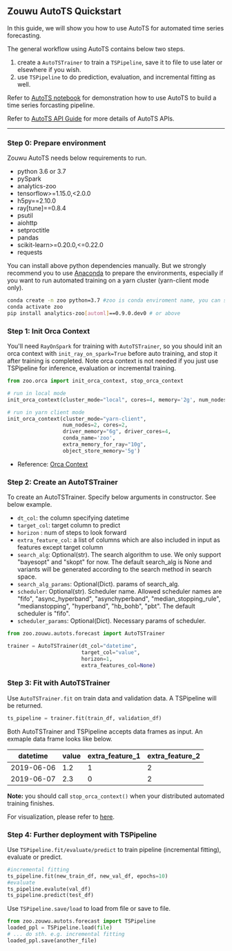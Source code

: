 ## Zouwu AutoTS Quickstart

In this guide, we will show you how to use AutoTS for automated time series forecasting.

The general workflow using AutoTS contains below two steps. 

1. create a `AutoTSTrainer` to train a `TSPipeline`, save it to file to use later or elsewhere if you wish.
2. use `TSPipeline` to do prediction, evaluation, and incremental fitting as well. 

Refer to [AutoTS notebook](https://github.com/intel-analytics/analytics-zoo/blob/master/pyzoo/zoo/zouwu/use-case/network_traffic/network_traffic_autots_forecasting.ipynb) for demonstration how to use AutoTS to build a time series forcasting pipeline. 

Refer to [AutoTS API Guide](https://analytics-zoo.github.io/master/#Zouwu/API/AutoTSTrainer/) for more details of AutoTS APIs.

---
### **Step 0: Prepare environment**
Zouwu AutoTS needs below requirements to run.

* python 3.6 or 3.7
* pySpark
* analytics-zoo
* tensorflow>=1.15.0,<2.0.0
* h5py==2.10.0
* ray[tune]==0.8.4
* psutil
* aiohttp
* setproctitle
* pandas
* scikit-learn>=0.20.0,<=0.22.0
* requests

You can install above python dependencies manually. But we strongly recommend you to use [Anaconda](https://www.anaconda.com/distribution/#linux) to prepare the environments, especially if you want to run automated training on a yarn cluster (yarn-client mode only).
```bash
conda create -n zoo python=3.7 #zoo is conda enviroment name, you can set another name you like.
conda activate zoo
pip install analytics-zoo[automl]==0.9.0.dev0 # or above
```

### **Step 1: Init Orca Context**
You'll need ```RayOnSpark``` for training with ```AutoTSTrainer```, so you should init an orca context with `init_ray_on_spark=True` before auto training, and stop it after training is completed. Note orca context is not needed if you just use TSPipeline for inference, evaluation or incremental training. 
```python
from zoo.orca import init_orca_context, stop_orca_context

# run in local mode
init_orca_context(cluster_mode="local", cores=4, memory='2g', num_nodes=1, init_ray_on_spark=True)

# run in yarn client mode
init_orca_context(cluster_mode="yarn-client", 
                  num_nodes=2, cores=2, 
                  driver_memory="6g", driver_cores=4, 
                  conda_name='zoo', 
                  extra_memory_for_ray="10g", 
                  object_store_memory='5g')
```
* Reference: [Orca Context](https://analytics-zoo.github.io/master/#Orca/context/)

### **Step 2: Create an AutoTSTrainer**
To create an AutoTSTrainer. Specify below arguments in constructor. See below example.

* ```dt_col```: the column specifying datetime 
* ```target_col```: target column to predict
* ```horizon``` : num of steps to look forward 
* ```extra_feature_col```: a list of columns which are also included in input as features except target column
* ```search_alg```: Optional(str). The search algorithm to use. We only support "bayesopt" and "skopt" for now.
                The default search_alg is None and variants will be generated according to the search method in search space.
* ```search_alg_params```: Optional(Dict). params of search_alg.
* ```scheduler```: Optional(str). Scheduler name. Allowed scheduler names are "fifo", "async_hyperband",
    "asynchyperband", "median_stopping_rule", "medianstopping", "hyperband", "hb_bohb", "pbt". The default scheduler is "fifo".
* ```scheduler_params```: Optional(Dict). Necessary params of scheduler.

```python
from zoo.zouwu.autots.forecast import AutoTSTrainer

trainer = AutoTSTrainer(dt_col="datetime",
                        target_col="value",
                        horizon=1,
                        extra_features_col=None)

```
### **Step 3: Fit with AutoTSTrainer**

Use ```AutoTSTrainer.fit``` on train data and validation data. A TSPipeline will be returned. 

```python
ts_pipeline = trainer.fit(train_df, validation_df)
```

Both AutoTSTrainer and TSPipeline accepts data frames as input. An exmaple data frame looks like below.

|datetime|value|extra_feature_1|extra_feature_2|
| --------|----- |---| ---|
|2019-06-06|1.2|1|2|
|2019-06-07|2.3|0|2|

**Note:** you should call `stop_orca_context()` when your distributed automated training finishes.

For visualization, please refer to [here](../../ProgrammingGuide/AutoML/visualization.md).

### **Step 4: Further deployment with TSPipeline**
Use ```TSPipeline.fit/evaluate/predict``` to train pipeline (incremental fitting), evaluate or predict. 
```python
#incremental fitting
ts_pipeline.fit(new_train_df, new_val_df, epochs=10)
#evaluate
ts_pipeline.evalute(val_df)
ts_pipeline.predict(test_df) 

```

Use ```TSPipeline.save/load``` to load from file or save to file. 

```python
from zoo.zouwu.autots.forecast import TSPipeline
loaded_ppl = TSPipeline.load(file)
# ... do sth. e.g. incremental fitting
loaded_ppl.save(another_file)
```


